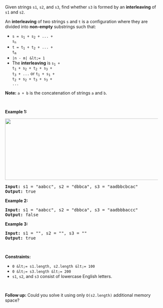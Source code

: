 Given strings `` s1 ``, `` s2 ``, and `` s3 ``, find whether `` s3 `` is formed by an __interleaving__ of `` s1 `` and `` s2 ``.

An __interleaving__ of two strings `` s `` and `` t `` is a configuration where they are divided into __non-empty__ substrings such that:

*   <code>s = s<sub>1</sub> + s<sub>2</sub> + ... + s<sub>n</sub></code>
*   <code>t = t<sub>1</sub> + t<sub>2</sub> + ... + t<sub>m</sub></code>
*   `` |n - m| &lt;= 1 ``
*   The __interleaving__ is <code>s<sub>1</sub> + t<sub>1</sub> + s<sub>2</sub> + t<sub>2</sub> + s<sub>3</sub> + t<sub>3</sub> + ...</code> or <code>t<sub>1</sub> + s<sub>1</sub> + t<sub>2</sub> + s<sub>2</sub> + t<sub>3</sub> + s<sub>3</sub> + ...</code>

__Note:__ `` a + b `` is the concatenation of strings `` a `` and `` b ``.

&nbsp;

__Example 1:__

<img alt="" src="https://assets.leetcode.com/uploads/2020/09/02/interleave.jpg" style="width: 561px; height: 203px;"/>

<pre>
<strong>Input:</strong> s1 = "aabcc", s2 = "dbbca", s3 = "aadbbcbcac"
<strong>Output:</strong> true
</pre>

__Example 2:__

<pre>
<strong>Input:</strong> s1 = "aabcc", s2 = "dbbca", s3 = "aadbbbaccc"
<strong>Output:</strong> false
</pre>

__Example 3:__

<pre>
<strong>Input:</strong> s1 = "", s2 = "", s3 = ""
<strong>Output:</strong> true
</pre>

&nbsp;

__Constraints:__

*   `` 0 &lt;= s1.length, s2.length &lt;= 100 ``
*   `` 0 &lt;= s3.length &lt;= 200 ``
*   `` s1 ``, `` s2 ``, and `` s3 `` consist of lowercase English letters.

&nbsp;

__Follow up:__ Could you solve it using only `` O(s2.length) `` additional memory space?